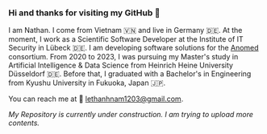 ### Hi and thanks for visiting my GitHub 👋

I am Nathan. I come from Vietnam :vietnam: and live in Germany :de:.
At the moment, I work as a Scientific Software Developer at the Institute of IT Security in Lübeck :de:. I am developing software solutions for the [Anomed](https://anomed.de/) consortium. From 2020 to 2023, I was pursuing my Master's study in Artificial Intelligence & Data Science from Heinrich Heine University Düsseldorf :de:. Before that, I graduated with a Bachelor's in Engineering from Kyushu University in Fukuoka, Japan :jp:.

You can reach me at :email: lethanhnam1203@gmail.com.

*My Repository is currently under construction. I am trying to upload more contents.*

<!--
**lethanhnam1203/lethanhnam1203** is a ✨ _special_ ✨ repository because its `README.md` (this file) appears on your GitHub profile.


